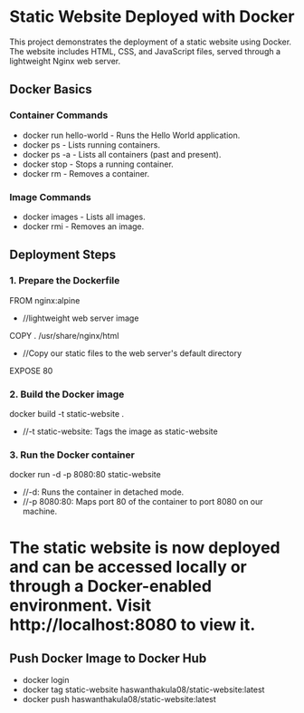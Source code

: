 # Static Website Deployed with Docker
This project demonstrates the deployment of a static website using Docker. The website includes HTML, CSS, and JavaScript files, served through a lightweight Nginx web server.

## Docker Basics

### Container Commands
* docker run hello-world - Runs the Hello World application.
* docker ps - Lists running containers.
* docker ps -a - Lists all containers (past and present).
* docker stop <container-id> - Stops a running container.
* docker rm <container-id> - Removes a container.

### Image Commands
* docker images - Lists all images.
* docker rmi <image-id> - Removes an image.

## Deployment Steps

### 1. Prepare the Dockerfile

FROM nginx:alpine    
* //lightweight web server image

COPY . /usr/share/nginx/html    
* //Copy our static files to the web server's default directory

EXPOSE 80

### 2. Build the Docker image

docker build -t static-website .    
* //-t static-website: Tags the image as static-website

### 3. Run the Docker container

docker run -d -p 8080:80 static-website

* //-d: Runs the container in detached mode.
* //-p 8080:80: Maps port 80 of the container to port 8080 on our machine.


# The static website is now deployed and can be accessed locally or through a Docker-enabled environment. Visit http://localhost:8080 to view it.


## Push Docker Image to Docker Hub

* docker login
* docker tag static-website haswanthakula08/static-website:latest
* docker push haswanthakula08/static-website:latest
